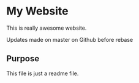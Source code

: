 # My Website

This is really awesome website.

Updates made on master on Github before rebase

## Purpose

This file is just a readme file.


